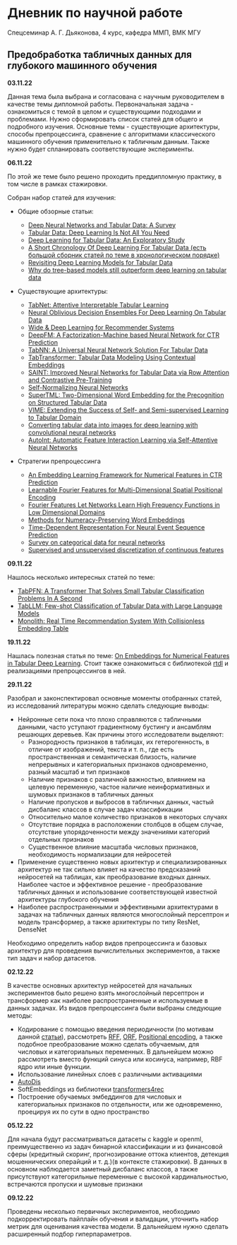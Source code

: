 # Дневник по научной работе
Спецсеминар А. Г. Дьяконова, 4 курс, кафедра ММП, ВМК МГУ

## Предобработка табличных данных для глубокого машинного обучения

**03.11.22**

Данная тема была выбрана и согласована с научным руководителем в качестве темы дипломной работы. Первоначальная задача - ознакомиться с темой в целом и существующими подходами и проблемами. Нужно сформировать список статей для общего и подробного изучения. Основные темы - существующие архитектуры, способы препроцессинга, сравнение с алгоритмами классического машинного обучения применительно к табличным данным. Также нужно будет спланировать соответствующие эксперименты.

**06.11.22**

По этой же теме было решено проходить преддипломную практику, в том числе в рамках стажировки.

Собран набор статей для изучения:

- Общие обзорные статьи:
  - [Deep Neural Networks and Tabular Data: A Survey](https://arxiv.org/pdf/2110.01889.pdf)
  - [Tabular Data: Deep Learning Is Not All You Need](https://arxiv.org/pdf/2106.03253.pdf)
  - [Deep Learning for Tabular Data: An Exploratory Study](https://core.ac.uk/download/pdf/196259727.pdf)
  - [A Short Chronology Of Deep Learning For Tabular Data (есть большой сборник статей по теме в хронологическом порядке)](https://sebastianraschka.com/blog/2022/deep-learning-for-tabular-data.html)
  - [Revisiting Deep Learning Models for Tabular Data](https://arxiv.org/pdf/2106.11959v2.pdf)
  - [Why do tree-based models still outperform deep learning on tabular data](https://arxiv.org/pdf/2207.08815.pdf)
  
- Существующие архитектуры:
  - [TabNet: Attentive Interpretable Tabular Learning](https://arxiv.org/pdf/1908.07442.pdf)
  - [Neural Oblivious Decision Ensembles For Deep Learning On Tabular Data](https://arxiv.org/pdf/1909.06312.pdf)
  - [Wide & Deep Learning for Recommender Systems](https://arxiv.org/pdf/1606.07792.pdf)
  - [DeepFM: A Factorization-Machine based Neural Network for CTR Prediction](https://arxiv.org/pdf/1703.04247.pdf)
  - [TabNN: A Universal Neural Network Solution For Tabular Data](https://openreview.net/pdf?id=r1eJssCqY7)
  - [TabTransformer: Tabular Data Modeling Using Contextual Embeddings](https://arxiv.org/pdf/2012.06678.pdf)
  - [SAINT: Improved Neural Networks for Tabular Data via Row Attention and Contrastive Pre-Training](https://arxiv.org/pdf/2106.01342.pdf)
  - [Self-Normalizing Neural Networks](https://arxiv.org/pdf/1706.02515.pdf)
  - [SuperTML: Two-Dimensional Word Embedding for the Precognition on Structured Tabular Data](https://arxiv.org/pdf/1903.06246.pdf)
  - [VIME: Extending the Success of Self- and Semi-supervised Learning to Tabular Domain](https://proceedings.neurips.cc/paper/2020/hash/7d97667a3e056acab9aaf653807b4a03-Abstract.html)
  - [Converting tabular data into images for deep learning with convolutional neural networks](https://pubmed.ncbi.nlm.nih.gov/34059739/)
  - [AutoInt: Automatic Feature Interaction Learning via Self-Attentive Neural Networks](https://arxiv.org/pdf/1810.11921.pdf)

- Стратегии препроцессинга
  - [An Embedding Learning Framework for Numerical Features in CTR Prediction](https://arxiv.org/pdf/2012.08986.pdf)
  - [Learnable Fourier Features for Multi-Dimensional Spatial Positional Encoding](https://arxiv.org/pdf/2106.02795.pdf)
  - [Fourier Features Let Networks Learn
High Frequency Functions in Low Dimensional Domains](https://arxiv.org/pdf/2006.10739.pdf)
  - [Methods for Numeracy-Preserving Word Embeddings](https://aclanthology.org/2020.emnlp-main.384.pdf)
  - [Time-Dependent Representation For Neural Event Sequence Prediction](https://arxiv.org/pdf/1708.00065.pdf)
  - [Survey on categorical data for neural networks](https://journalofbigdata.springeropen.com/articles/10.1186/s40537-020-00305-w)
  - [Supervised and unsupervised discretization of continuous features](https://ai.stanford.edu/~ronnyk/disc.pdf)
  
**09.11.22**

Нашлось несколько интересных статей по теме:
  - [TabPFN: A Transformer That Solves Small Tabular Classification Problems In A Second](https://arxiv.org/pdf/2207.01848.pdf)
  - [TabLLM: Few-shot Classification of Tabular Data with Large Language Models](https://arxiv.org/pdf/2210.10723.pdf)
  - [Monolith: Real Time Recommendation System With Collisionless Embedding Table](https://arxiv.org/pdf/2209.07663.pdf)
  
**19.11.22**

Нашлась полезная статья по теме: [On Embeddings for Numerical Features in Tabular Deep Learning](https://openreview.net/pdf?id=pfI7u0eJAIr). Стоит также ознакомиться с библиотекой [rtdl](https://github.com/Yura52/rtdl) и реализациями препроцессингов в ней.

**29.11.22**

Разобрал и законспектировал основные моменты отобранных статей, из исследований литературы можно сделать следующие выводы:
- Нейронные сети пока что плохо справляются с табличными данными, часто уступают градиентному бустингу и ансамблям решающих деревьев. Как причины этого исследователи выделяют:
  - Разнородность признаков в таблицах, их гетерогенность, в отличие от изображений, текста и т. п., где есть пространственная и семантическая близость, наличие непрерывных и категориальных признаков одновременно, разный масштаб и тип признаков
  - Наличие признаков с различной важностью, влиянием на целевую переменную, частое наличие неинформативных и шумовых признаков в табличных данных
  - Наличие пропусков и выбросов в табличных данных, частый дисбаланс классов в случае задач классификации
  - Относительно малое количество признаков в некоторых случаях
  - Отсутствие порядка в расположении столбцов в общем случае, отсутствие упорядоченности между значениями категорий отдельных признаков
  - Существенное влияние масштаба числовых признаков, необходимость нормализации для нейросетей
- Применение существенно новых архитектур и специализированных архитектур не так сильно влияет на качество предсказаний нейросетей на таблицах, как преобразование входных данных. Наиболее частое и эффективное решение - преобразование табличных данных и использование соответствующей известной архитектуры глубокого обучения
- Наиболее распространенными и эффективными архитектурами в задачах на табличных данных являются многослойный персептрон и модель трансформер, а также архитектуры по типу ResNet, DenseNet

Необходимо определить набор видов препроцессинга и базовых архитектур для проведения вычислительных экспериментов, а также тип задач и набор датасетов.

**02.12.22**

В качестве основных архитектур нейросетей для начальных экспериментов было решено взять многослойный персептрон и трансформер как наиболее распространенные и используемые в данных задачах. Из видов препроцессинга были выбраны следующие методы:

- Кодирование с помощью введения периодичности (по мотивам данной [статьи](https://arxiv.org/pdf/2006.10739.pdf)), рассмотреть [RFF](https://people.eecs.berkeley.edu/~brecht/papers/07.rah.rec.nips.pdf), [ORF](https://arxiv.org/pdf/1610.09072.pdf), [Positional encoding](https://arxiv.org/pdf/1706.03762.pdf), а также подобное преобразование можно сделать обучаемым, для числовых и категориальных переменных. В дальнейшем можно рассмотреть вместо функций синуса или косинуса, например, RBF ядро или иные функции.
- Использование линейных слоев с различными активациями
- [AutoDis](https://arxiv.org/pdf/2012.08986v2.pdf)
- SoftEmbeddings из библиотеки [transformers4rec](https://github.com/NVIDIA-Merlin/Transformers4Rec)
- Построение обучаемых эмбеддингов для числовых и категориальных признаков по отдельности, или же одновременно, проецируя их по сути в одно пространство

**05.12.22**

 Для начала будут рассматриваться датасеты с kaggle и openml, преимущественно из задач бинарной классификации и из финансовой сферы (кредитный скоринг, прогнозирование оттока клиентов, детекция мошеннических операйций и т. д.)(в контексте стажировки). В данных в основном наблюдается заметный дисбаланс классов, а также присутствуют категорильные переменные с высокой кардинальностью, встречаются пропуски и шумовые признаки
 
 **09.12.22**
 
 Проведены несколько первичных экспериментов, необходимо подкорректировать пайплайн обучения и валидации, уточнить набор метрик для оценивания качества модели. В дальнейшем нужно сделать расширенный подбор гиперпараметров.
